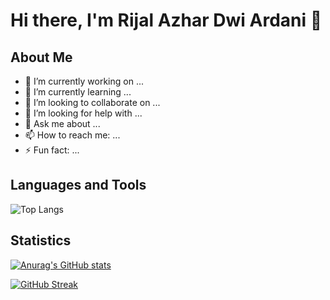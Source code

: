 # Hi there, I'm Rijal Azhar Dwi Ardani 👋

## About Me
- 🔭 I’m currently working on ...
- 🌱 I’m currently learning ...
- 👯 I’m looking to collaborate on ...
- 🤔 I’m looking for help with ...
- 💬 Ask me about ...
- 📫 How to reach me: ...
- ⚡ Fun fact: ...

## Languages and Tools
![Top Langs](https://github-readme-stats.vercel.app/api/top-langs/?username=rijalardani&layout=compact)

## Statistics
[![Anurag's GitHub stats](https://github-readme-stats.vercel.app/api?username=rijalardani)](https://github.com/anuraghazra/github-readme-stats)

[![GitHub Streak](https://streak-stats.demolab.com/?user=rijalardani&theme=dark)](https://git.io/streak-stats)
